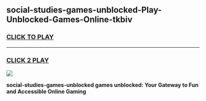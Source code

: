 
## social-studies-games-unblocked-Play-Unblocked-Games-Online-tkbiv
<h3>
<a href="https://premium76.site?title=social-studies-games-unblocked&ref=24A">CLICK TO PLAY</a></h3>
<hr>

<h3>
<a href="https://premium76.site?title=social-studies-games-unblocked&ref=24A">CLICK 2 PLAY</a>
  
</h3>

<a href="https://premium76.site?title=social-studies-games-unblocked&ref=24A"><img src="https://clearcache.store/games.png"></a>


**social-studies-games-unblocked games unblocked: Your Gateway to Fun and Accessible Online Gaming**
